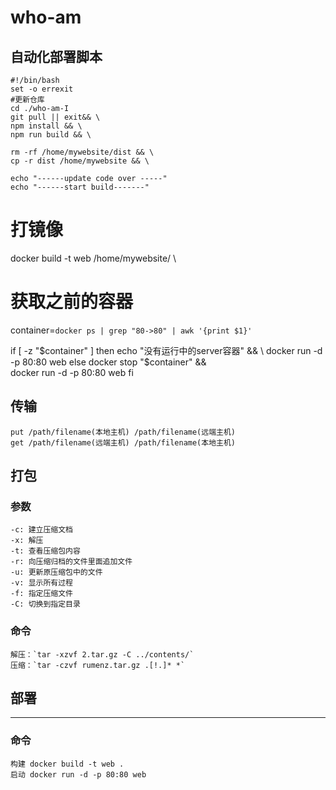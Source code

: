 # who-am
## 自动化部署脚本

```shell
#!/bin/bash
set -o errexit
#更新仓库
cd ./who-am-I
git pull || exit&& \
npm install && \
npm run build && \

rm -rf /home/mywebsite/dist && \
cp -r dist /home/mywebsite && \

echo "------update code over -----"
echo "------start build-------"
```

# 打镜像
docker build -t web /home/mywebsite/ \

# 获取之前的容器
container=`docker ps | grep "80->80" | awk '{print $1}'`

if [ -z "$container" ]
then
        echo "没有运行中的server容器" && \
        docker run -d -p 80:80 web
else
        docker stop "$container" && \
        docker run -d -p 80:80 web
fi



## 传输
    put /path/filename(本地主机) /path/filename(远端主机)
    get /path/filename(远端主机) /path/filename(本地主机)
## 打包
### 参数
```
-c: 建立压缩文档
-x: 解压
-t: 查看压缩包内容
-r: 向压缩归档的文件里面追加文件
-u: 更新原压缩包中的文件
-v: 显示所有过程
-f: 指定压缩文件
-C: 切换到指定目录
```
### 命令
    解压：`tar -xzvf 2.tar.gz -C ../contents/`
    压缩：`tar -czvf rumenz.tar.gz .[!.]* *`

## 部署
---
### 命令
    构建 docker build -t web .
    启动 docker run -d -p 80:80 web